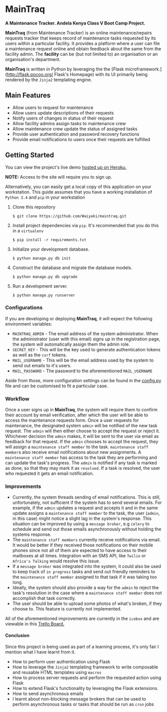 # MainTraq
__A Maintenance Tracker. Andela Kenya Class V Boot Camp Project.__

__MainTraq__ (from Maintenance Tracker) is an online maintenance/repairs requests
tracker that keeps record of maintenance tasks requested by its users within a
particular facility.
It provides a platform where a user can file a maintenance request online and
obtain feedback about the same from the facility admin.
The **facility** can be (but not limited to) an organisation or an
organisation's department.

__MainTraq__ is written in Python by leveraging the the [Flask microframework.](http://flask.pocoo.org/ Flask's Homepage)
with its UI primarily being rendered by the `Jinja2` templating engine.

## Main Features
* Allow users to request for maintenance
* Allow users update descriptions of their requests
* Notify users of changes in status of their request
* Allow facility admins assign tasks to maintenance crew
* Allow maintenance crew update the status of assigned tasks
* Provide user authentication and password recovery functions
* Provide email notifications to users once their requests are fulfilled

## Getting Started
You can view the project's live demo [hosted up on Heroku.](maintraq.herokuapp.com)

**NOTE:** Access to the site will require you to sign up.

Alternatively, you can easily get a local copy of this application on your workstation.
This guide assumes that you have a working installation of `Python 3.4` and
`pip` in your workstation

1. Clone this repository

   `$ git clone https://github.com/Waiyaki/maintraq.git`

2. Install project dependencies via `pip`. It's recommended that you do this in a `virtualenv`

    `$ pip install -r requirements.txt`

3. Initialize your development database.

    `$ python manage.py db init`

4. Construct the database and migrate the database models.

    `$ python manage.py db upgrade`

5. Run a development server.

    `$ python manage.py runserver`

### Configurations
If you are developing or deploying __MainTraq__, it will expect the following
environment variables:
* `MAINTRAQ_ADMIN` - The email address of the system administrator.
  When the administrator (user with this email) signs up in the registration page, the system will
  automatically assign them the admin role.
* `SECRET_KEY` - This will be the key used to generate authentication tokens as well as the `csrf` tokens.
* `MAIL_USERNAME` - This will be the email address used by the system to send out emails to it's users.
* `MAIL_PASSWORD` - The password to the aforementioned `MAIL_USERNAME`

Aside from those, more configuration settings can be found in the [config.py](https://github.com/Waiyaki/maintraq/blob/master/config.py) file and can be customised to fit a particular case.

### Workflow
Once a user signs up in __MainTraq__, the system will require them to confirm
their account by email verification, after which the user will be able to
access the maintenance requests form.
Once a user requests for maintenance, the designated system `admin` will be
notified of the new task request. The `admin` will then either choose to accept
the request or reject it. Whichever decision the `admin` makes, it will be sent
to the user via email as feedback for that request.
If the `admin` chooses to accept the request, they will assign a `maintenance staff
member` to the task. `maintenance staff member`s also receive email notifications about new
assignments.
A `maintenance staff member` has access to the task they are performing and can
update the task's progress.
The `admin` is notified if any task is marked as done, so that they may mark it as
`resolved`. If a task is resolved, the user who requested it gets an email notification.

### Improvements
* Currently, the system threads sending of email notifications. This is still, unfortunately,
  not sufficient if the system has to send several emails. For example, if the `admin` updates
  a request and accepts it and in the same update assigns a `maintenance staff member` to the
  task, the user (`admin`, in this case) might notice a slight lag in the system's response.
  This situation can be improved by using a `message broker`, e.g `celery` to schedule and
  send out those emails asynchronously without holding the systems response.
* The `maintenance staff members` currently receive notifications via email. It would be better
  if they received those notifications on their mobile phones since not all of them are
  expected to have access to their mailboxes at all times. Integration with an SMS API, like
  `Twilio` or `Africa's Talking` would resolve this issue.
* If a `message broker` was integrated into the system, it could also be used to keep track
  of `in progress` tasks and send out friendly reminders to the `maintenance staff member`
  assigned to that task if it was taking too long.
* Ideally, the system should also provide a way for the `admin` to reject the task's resolution
  in the case where a `maintenance staff member` does not accomplish that task correctly.
* The user should be able to upload some photos of what's broken, if they choose to.
  This feature is currently not implemented.

All of the aforementioned improvements are currently in the `icebox` and are viewable in this [Trello Board.](https://trello.com/b/BJfAL79J/maintenance-tracker)

#### Conclusion
Since this project is being used as part of a learning process, it's only fair I mention
what I have learnt from it.
* How to perform user authentication using Flask
* How to leverage the `Jinja2` templating framework to write composable and reusable
  HTML templates using `macros`
* How to process server requests and perform the requested action using Flask
* How to extend Flask's functionality by leveraging the Flask extensions.
* How to send asynchronous emails
* I learnt about non-blocking message brokers that can be used to perform asynchronous
  tasks or tasks that should be run as `cron` jobs
